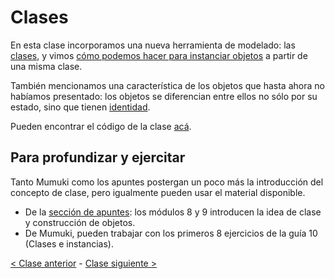 # Clases

En esta clase incorporamos una nueva herramienta de modelado: las [clases](http://wiki.uqbar.org/wiki/articles/clases.html), y vimos [cómo podemos hacer para instanciar objetos](http://wiki.uqbar.org/wiki/articles/herramientas-de-instanciacion.html) a partir de una misma clase.

También mencionamos una característica de los objetos que hasta ahora no habíamos presentado: los objetos se diferencian entre ellos no sólo por su estado, sino que tienen [identidad](http://wiki.uqbar.org/wiki/articles/igual-o-identico-----vs---.html).

Pueden encontrar el código de la clase [acá](https://github.com/pdep-mit/ejemplos-de-clase-wollok/tree/master/src/clase03).

## Para profundizar y ejercitar

Tanto Mumuki como los apuntes postergan un poco más la introducción del concepto de clase, pero igualmente pueden usar el material disponible.
- De la [sección de apuntes](http://www.pdep.com.ar/material/apuntes): los módulos 8 y 9 introducen la idea de clase y construcción de objetos.
- De Mumuki, pueden trabajar con los primeros 8 ejercicios de la guía 10 (Clases e instancias).

[< Clase anterior](https://github.com/pdep-mit/bitacora-de-clase/blob/master/clase-18.md) - [Clase siguiente >](https://github.com/pdep-mit/bitacora-de-clase/blob/master/clase-20.md)

